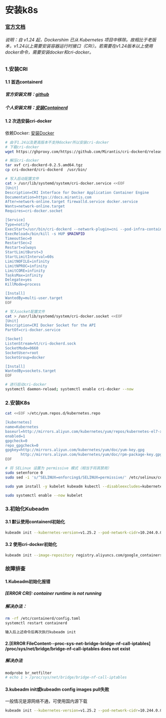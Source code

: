 # 安装k8s

### [官方文档](https://kubernetes.io/zh-cn/docs/setup/production-environment/tools/kubeadm/install-kubeadm/)

###### 说明：自 v1.24 起，Dockershim 已从 Kubernetes 项目中移除。故相比于老版本，v1.24以上需要安装容器运行时接口（CRI）。若需要在v1.24版本以上使用docker命令，需要安装docker和cri-docker。

### 1.安装CRI
#### 1.1 首选containerd
##### 官方安装文档：[github](https://github.com/containerd/containerd/blob/main/docs/getting-started.md)
##### 个人安装文档：[安装Containerd](./Install-containerd.md)

#### 1.2 次选安装cri-docker
依赖Docker: [安装Docker](../Docker/Install.md)
```bash
# 由于1.24以及更高版本不支持docker所以安装cri-docker
# 下载cri-docker 
wget https://ghproxy.com/https://github.com/Mirantis/cri-dockerd/releases/download/v0.2.5/cri-dockerd-0.2.5.amd64.tgz

# 解压cri-docker
tar xvf cri-dockerd-0.2.5.amd64.tgz 
cp cri-dockerd/cri-dockerd  /usr/bin/

# 写入启动配置文件
cat > /usr/lib/systemd/system/cri-docker.service <<EOF
[Unit]
Description=CRI Interface for Docker Application Container Engine
Documentation=https://docs.mirantis.com
After=network-online.target firewalld.service docker.service
Wants=network-online.target
Requires=cri-docker.socket

[Service]
Type=notify
ExecStart=/usr/bin/cri-dockerd --network-plugin=cni --pod-infra-container-image=registry.aliyuncs.com/google_containers/pause:3.7
ExecReload=/bin/kill -s HUP $MAINPID
TimeoutSec=0
RestartSec=2
Restart=always
StartLimitBurst=3
StartLimitInterval=60s
LimitNOFILE=infinity
LimitNPROC=infinity
LimitCORE=infinity
TasksMax=infinity
Delegate=yes
KillMode=process

[Install]
WantedBy=multi-user.target
EOF

# 写入socket配置文件
cat > /usr/lib/systemd/system/cri-docker.socket <<EOF
[Unit]
Description=CRI Docker Socket for the API
PartOf=cri-docker.service

[Socket]
ListenStream=%t/cri-dockerd.sock
SocketMode=0660
SocketUser=root
SocketGroup=docker

[Install]
WantedBy=sockets.target
EOF

# 进行启动cri-docker
systemctl daemon-reload; systemctl enable cri-docker --now
```

### 2.安装K8s
```bash
cat <<EOF >/etc/yum.repos.d/kubernetes.repo

[kubernetes]
name=Kubernetes
baseurl=http://mirrors.aliyun.com/kubernetes/yum/repos/kubernetes-el7-x86_64
enabled=1
gpgcheck=0
repo_gpgcheck=0
gpgkey=http://mirrors.aliyun.com/kubernetes/yum/doc/yum-key.gpg
       http://mirrors.aliyun.com/kubernetes/yum/doc/rpm-package-key.gpg
EOF
```

```bash
# 将 SELinux 设置为 permissive 模式（相当于将其禁用）
sudo setenforce 0
sudo sed -i 's/^SELINUX=enforcing$/SELINUX=permissive/' /etc/selinux/config

sudo yum install -y kubelet kubeadm kubectl --disableexcludes=kubernetes

sudo systemctl enable --now kubelet
```

### 3.初始化Kubeadm
#### 3.1 默认使用containerd初始化
```bash
kubeadm init --kubernetes-version=v1.25.2 --pod-network-cidr=10.244.0.0/16 --apiserver-advertise-address=10.46.177.167 --image-repository registry.aliyuncs.com/google_containers
```

#### 3.2 使用cri-docker初始化
```bash
kubeadm init --image-repository registry.aliyuncs.com/google_containers --kubernetes-version=v1.24.1 --pod-network-cidr=10.244.0.0/16 --cri-socket /var/run/cri-dockerd.sock
```

### 故障排查
#### 1.Kubeadm初始化报错
##### [ERROR CRI]: container runtime is not running
##### 解决办法：
```bash
rm -rf /etc/containerd/config.toml
systemctl restart containerd

输入后上述命令后再次执行kubeadm init
```

#### 2.[ERROR FileContent--proc-sys-net-bridge-bridge-nf-call-iptables] /proc/sys/net/bridge/bridge-nf-call-iptables does not exist
##### 解决办法
```bash
modprobe br_netfilter
# echo 1 > /proc/sys/net/bridge/bridge-nf-call-iptables
```

#### 3.kubeadm init或kubeadm config images pull失败
一般情况是源网络不通，可使用国内源下载
```bash
kubeadm init --kubernetes-version=v1.25.2 --pod-network-cidr=10.244.0.0/16 --apiserver-advertise-address=10.46.177.167 --image-repository registry.aliyuncs.com/google_containers
```
